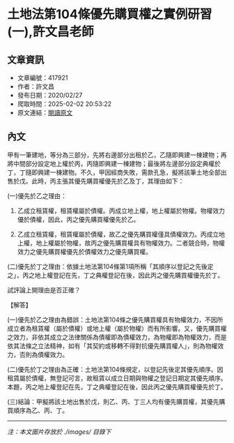 # 土地法第104條優先購買權之實例研習(一),許文昌老師

## 文章資訊
- 文章編號：417921
- 作者：許文昌
- 發布日期：2020/02/27
- 爬取時間：2025-02-02 20:53:22
- 原文連結：[閱讀原文](https://real-estate.get.com.tw/Columns/detail.aspx?no=417921)

## 內文
甲有一筆建地，等分為三部分，先將右邊部分出租於乙，乙隨即興建一棟建物；再將中間部分設定地上權於丙，丙隨即興建一棟建物；最後將左邊部分設定典權於丁，丁隨即興建一棟建物。不久，甲因經商失敗，需款孔急，擬將該筆土地全部出售於戊。此時，丙主張其優先購買權優先於乙及丁，其理由如下：

(一)優先於乙之理由：

1. 乙成立租賃權，租賃權屬於債權。丙成立地上權，地上權屬於物權。物權效力優於債權，因此，丙之優先購買權優先於乙。

2. 乙成立租賃權，租賃權屬於債權，故乙之優先購買權僅具債權效力。丙成立地上權，地上權屬於物權，故丙之優先購買權具有物權效力。二者競合時，物權效力之優先購買權優先於債權效力之優先購買權。

(二)優先於丁之理由：依據土地法第104條第1項所稱「其順序以登記之先後定之」，丙之地上權登記在先，丁之典權登記在後，因此丙之優先購買權優先於丁。

試評論上開理由是否正確？

【解答】

(一)優先於乙之理由為錯誤：土地法第104條之優先購買權具有物權效力，不因所成立者為租賃權（屬於債權）或地上權（屬於物權）而有所影響。又，優先購買權之效力，非依其成立之法律關係為債權即為債權效力，為物權即為物權效力，而是依其法條之立法精神，如有「其契約或移轉不得對抗優先購買權人」，則為物權效力，否則為債權效力。

(二)優先於丁之理由為正確：土地法第104條規定，以登記先後定其優先順序。因租賃屬於債權，無登記可言，故租賃以成立日期與物權之登記日期定其優先順序。本題，丙之地上權登記在先，丁之典權登記在後，因此丙之優先購買權優先於丁。

(三)結論：甲擬將該土地出售於戊，則乙、丙、丁三人均有優先購買權，其優先購買順序為乙、丙、丁。

---
*注：本文圖片存放於 ./images/ 目錄下*
